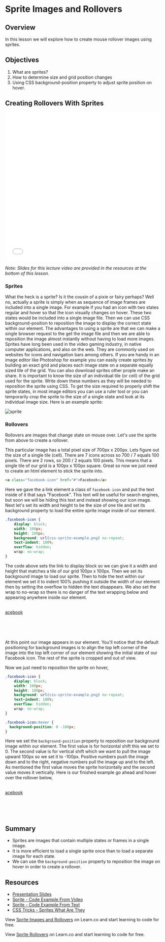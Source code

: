 # Sprite Images and Rollovers

## Overview

In this lesson we will explore how to create mouse rollover images using sprites.

## Objectives

1. What are sprites?
2. How to determine size and grid position changes
3. Using CSS background-position property to adjust sprite position on hover.

## Creating Rollovers With Sprites

<iframe width="100%" height="480" src="//www.youtube.com/embed/Jr6Yhk6IPDA?rel=0" frameborder="0" allowfullscreen></iframe>

*Note: Slides for this lecture video are provided in the resources at the bottom of this lesson.*

### Sprites

What the heck is a sprite? Is it the cousin of a pixie or fairy perhaps? Well no, actually a sprite is simply when as sequence of image frames are included into a single image. For example if you had an icon with two states regular and hover so that the icon visually changes on hover. These two states would be included into a single image file. Then we can use CSS background-position to reposition the image to display the correct state within our element. The advantages to using a sprite are that we can make a single browser request to the get the image file and then we are able to reposition the image almost instantly without having to load more images. Sprites have long been used in the video gaming industry, in native computer applications, and also on the web. They are commonly used on websites for icons and navigation bars among others. If you are handy in an image editor like Photoshop for example you can easily create sprites by building an exact grid and places each image state on a separate equally sized tile of the grid. You can also download sprites other prople make an share. It is important to know the size of an individual tile (or cell) of the grid used for the sprite. Write down these numbers as they will be needed to reposition the sprite using CSS. To get the size required to properly shift the sprite states, in most image editors you can use a ruler tool or you can temporarily crop the sprite to the size of a single state and look at its individual image size. Here is an example sprite:

<img src="http://ironboard-curriculum-content.s3.amazonaws.com/front-end/lab-assets/css-sprite-example.png" alt="sprite">

### Rollovers

Rollovers are images that change state on mouse over. Let's use the sprite from above to create a rollover.

This particular image has a total pixel size of 700px x 200px. Lets figure out the size of a single tile (cell). There are 7 icons across so 700 / 7 equals 100 pixels. There are 2 rows, so 200 / 2 equals 100 pixels. This means that a single tile of our grid is a 100px x 100px square. Great so now we just need to create an html element to stick the sprite into.

```html
<a class="facebook-icon" href="#">Facebook</a>
```
Here we gave the a link element a class of `facebook-icon` and put the text inside of it that says "Facebook". This text will be useful for search engines, but soon we will be hiding this text and instead showing our icon  image. Next let's set its width and height to be the size of one tile and set its background property to load the entire sprite image inside of our element.

```css
.facebook-icon {
    display: block;
    width: 100px;
    height: 100px;
    background: url(css-sprite-example.png) no-repeat;
    text-indent: 100%;
    overflow: hidden;
    wrap: no-wrap;
}
```

The code above sets the link to display block so we can give it a width and height that matches a tile of our grid 100px x 100px. Then we set its background image to load our sprite. Then to hide the text within our element we set it to indent 100% pushing it outside the width of our element then by setting the overflow to hidden the text disappears. We also set the wrap to no-wrap so there is no danger of the text wrapping below and appearing anywhere inside our element.

<a href="#" onclick="return false;" style="display:block;width:100px;height:100px;background:url(http://ironboard-curriculum-content.s3.amazonaws.com/front-end/lab-assets/css-sprite-example.png) no-repeat;text-indent: 100%;overflow:hidden;wrap:no-wrap;">Facebook</a>

At this point our image appears in our element. You'll notice that the default positioning for background images is to align the top left corner of the image into the top left corner of our element showing the initial state of our Facebook icon. The rest of the sprite is cropped and out of view.

Now we just need to reposition the sprite on hover,

```css
.facebook-icon {
    display: block;
    width: 100px;
    height: 100px;
    background: url(css-sprite-example.png) no-repeat;
    text-indent: 100%;
    overflow: hidden;
    wrap: no-wrap;
}

.facebook-icon:hover {
  background-position: 0 -100px;
}
```

Here we set the `background-position` property to reposition our background image within our element. The first value is for horizontal shift this we set to 0. The second value is for vertical shift which we want to pull the image upward 100px so we set it to -100px. Positive numbers push the image down and to the right, negative numbers pull the image up and to the left. As mentioned the first value moves the sprite horizontally and the second value moves it vertically. Here is our finished example go ahead and hover over the rollover below,

<a class="facebook-icon" href="#" onclick="return false;">Facebook</a><style>.facebook-icon{display:block;width:100px;height:100px;background:url(http://ironboard-curriculum-content.s3.amazonaws.com/front-end/lab-assets/css-sprite-example.png) no-repeat;text-indent:100%;overflow:hidden;wrap:no-wrap;}.facebook-icon:hover{background-position: 0 -100px;}</style>

## Summary

- Sprites are images that contain multiple states or frames in a single image.
- It is more efficient to load a single sprite once than to load a separate image for each state.
- We can use the `background-position` property to reposition the image on hover in order to create a rollover.

## Resources

- [Presentation Slides](https://docs.google.com/presentation/d/1M9YKGyk3ivguZBOrExrywmQYId9lmjrrxqAfgdqd58Y/edit?usp=sharing)
- [Sprite - Code Example From Video](http://jsfiddle.net/flatiron_school/jc2QR/)
- [Sprite - Code Example From Text](https://jsfiddle.net/flatiron_school/ymbro7xu/)
- [CSS Tricks - Sprites What Are They](https://css-tricks.com/css-sprites/)

<p data-visibility='hidden'>View <a href='https://learn.co/lessons/fe-sprite-rollovers' title='Sprite Images and Rollovers'>Sprite Images and Rollovers</a> on Learn.co and start learning to code for free.</p>

<p class='util--hide'>View <a href='https://learn.co/lessons/fe-sprite-rollovers'>Sprite Rollovers</a> on Learn.co and start learning to code for free.</p>
